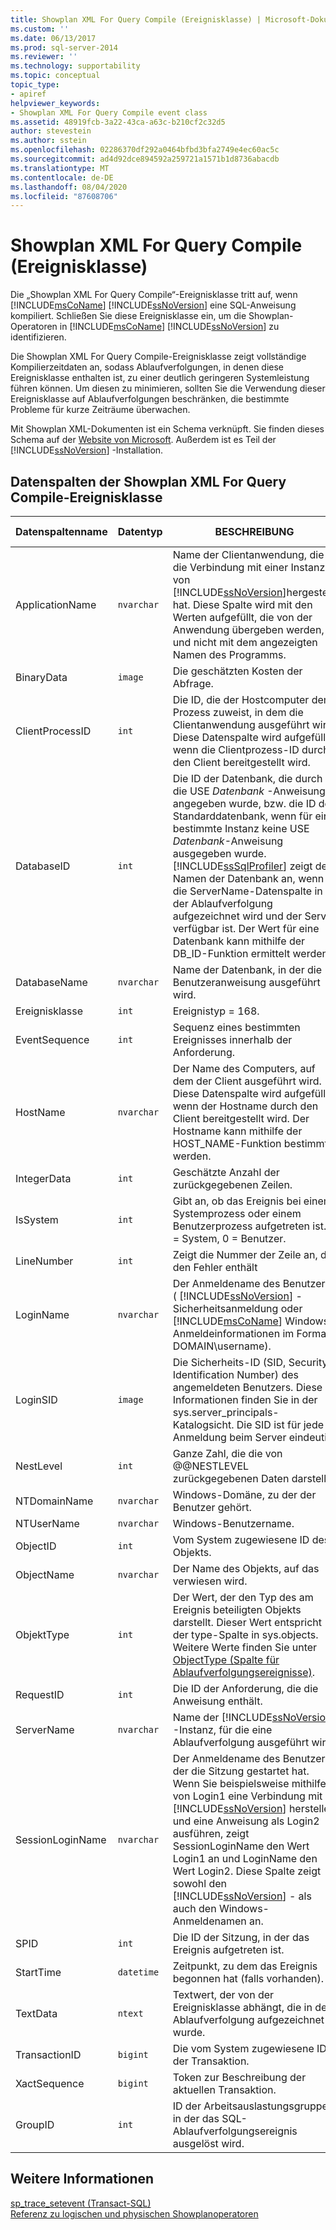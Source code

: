 ```yaml
---
title: Showplan XML For Query Compile (Ereignisklasse) | Microsoft-Dokumentation
ms.custom: ''
ms.date: 06/13/2017
ms.prod: sql-server-2014
ms.reviewer: ''
ms.technology: supportability
ms.topic: conceptual
topic_type:
- apiref
helpviewer_keywords:
- Showplan XML For Query Compile event class
ms.assetid: 48919fcb-3a22-43ca-a63c-b210cf2c32d5
author: stevestein
ms.author: sstein
ms.openlocfilehash: 02286370df292a0464bfbd3bfa2749e4ec60ac5c
ms.sourcegitcommit: ad4d92dce894592a259721a1571b1d8736abacdb
ms.translationtype: MT
ms.contentlocale: de-DE
ms.lasthandoff: 08/04/2020
ms.locfileid: "87608706"
---
```

# <a name="showplan-xml-for-query-compile-event-class"></a>Showplan XML For Query Compile (Ereignisklasse)
  Die „Showplan XML For Query Compile“-Ereignisklasse tritt auf, wenn [!INCLUDE[msCoName](../../includes/msconame-md.md)] [!INCLUDE[ssNoVersion](../../includes/ssnoversion-md.md)] eine SQL-Anweisung kompiliert. Schließen Sie diese Ereignisklasse ein, um die Showplan-Operatoren in [!INCLUDE[msCoName](../../includes/msconame-md.md)] [!INCLUDE[ssNoVersion](../../includes/ssnoversion-md.md)] zu identifizieren.  
  
 Die Showplan XML For Query Compile-Ereignisklasse zeigt vollständige Kompilierzeitdaten an, sodass Ablaufverfolgungen, in denen diese Ereignisklasse enthalten ist, zu einer deutlich geringeren Systemleistung führen können. Um diesen zu minimieren, sollten Sie die Verwendung dieser Ereignisklasse auf Ablaufverfolgungen beschränken, die bestimmte Probleme für kurze Zeiträume überwachen.  
  
 Mit Showplan XML-Dokumenten ist ein Schema verknüpft. Sie finden dieses Schema auf der [Website von Microsoft](https://go.microsoft.com/fwlink/?LinkId=41740). Außerdem ist es Teil der [!INCLUDE[ssNoVersion](../../includes/ssnoversion-md.md)] -Installation.  
  
## <a name="showplan-xml-for-query-compile-event-class-data-columns"></a>Datenspalten der Showplan XML For Query Compile-Ereignisklasse  
  
|Datenspaltenname|Datentyp|BESCHREIBUNG|Column ID|Filterbar|  
|----------------------|---------------|-----------------|---------------|----------------|  
|ApplicationName|`nvarchar`|Name der Clientanwendung, die die Verbindung mit einer Instanz von [!INCLUDE[ssNoVersion](../../includes/ssnoversion-md.md)]hergestellt hat. Diese Spalte wird mit den Werten aufgefüllt, die von der Anwendung übergeben werden, und nicht mit dem angezeigten Namen des Programms.|10|Ja|  
|BinaryData|`image`|Die geschätzten Kosten der Abfrage.|2|Nein|  
|ClientProcessID|`int`|Die ID, die der Hostcomputer dem Prozess zuweist, in dem die Clientanwendung ausgeführt wird. Diese Datenspalte wird aufgefüllt, wenn die Clientprozess-ID durch den Client bereitgestellt wird.|9|Ja|  
|DatabaseID|`int`|Die ID der Datenbank, die durch die USE *Datenbank* -Anweisung angegeben wurde, bzw. die ID der Standarddatenbank, wenn für eine bestimmte Instanz keine USE *Datenbank*-Anweisung ausgegeben wurde. [!INCLUDE[ssSqlProfiler](../../includes/sssqlprofiler-md.md)] zeigt den Namen der Datenbank an, wenn die ServerName-Datenspalte in der Ablaufverfolgung aufgezeichnet wird und der Server verfügbar ist. Der Wert für eine Datenbank kann mithilfe der DB_ID-Funktion ermittelt werden.|3|Ja|  
|DatabaseName|`nvarchar`|Name der Datenbank, in der die Benutzeranweisung ausgeführt wird.|35|Ja|  
|Ereignisklasse|`int`|Ereignistyp = 168.|27|Nein|  
|EventSequence|`int`|Sequenz eines bestimmten Ereignisses innerhalb der Anforderung.|51|Nein|  
|HostName|`nvarchar`|Der Name des Computers, auf dem der Client ausgeführt wird. Diese Datenspalte wird aufgefüllt, wenn der Hostname durch den Client bereitgestellt wird. Der Hostname kann mithilfe der HOST_NAME-Funktion bestimmt werden.|8|Ja|  
|IntegerData|`int`|Geschätzte Anzahl der zurückgegebenen Zeilen.|25|Ja|  
|IsSystem|`int`|Gibt an, ob das Ereignis bei einem Systemprozess oder einem Benutzerprozess aufgetreten ist. 1 = System, 0 = Benutzer.|60|Ja|  
|LineNumber|`int`|Zeigt die Nummer der Zeile an, die den Fehler enthält|5|Ja|  
|LoginName|`nvarchar`|Der Anmeldename des Benutzers ( [!INCLUDE[ssNoVersion](../../includes/ssnoversion-md.md)] -Sicherheitsanmeldung oder [!INCLUDE[msCoName](../../includes/msconame-md.md)] Windows-Anmeldeinformationen im Format DOMAIN\username).|11|Ja|  
|LoginSID|`image`|Die Sicherheits-ID (SID, Security Identification Number) des angemeldeten Benutzers. Diese Informationen finden Sie in der sys.server_principals-Katalogsicht. Die SID ist für jede Anmeldung beim Server eindeutig.|41|Nein|  
|NestLevel|`int`|Ganze Zahl, die die von @@NESTLEVEL zurückgegebenen Daten darstellt.|29|Ja|  
|NTDomainName|`nvarchar`|Windows-Domäne, zu der der Benutzer gehört.|7|Ja|  
|NTUserName|`nvarchar`|Windows-Benutzername.|6|Ja|  
|ObjectID|`int`|Vom System zugewiesene ID des Objekts.|22|Ja|  
|ObjectName|`nvarchar`|Der Name des Objekts, auf das verwiesen wird.|34|Ja|  
|ObjektType|`int`|Der Wert, der den Typ des am Ereignis beteiligten Objekts darstellt. Dieser Wert entspricht der type-Spalte in sys.objects. Weitere Werte finden Sie unter [ObjectType (Spalte für Ablaufverfolgungsereignisse)](objecttype-trace-event-column.md).|28|Ja|  
|RequestID|`int`|Die ID der Anforderung, die die Anweisung enthält.|49|Ja|  
|ServerName|`nvarchar`|Name der [!INCLUDE[ssNoVersion](../../includes/ssnoversion-md.md)] -Instanz, für die eine Ablaufverfolgung ausgeführt wird.|26|Nein|  
|SessionLoginName|`nvarchar`|Der Anmeldename des Benutzers, der die Sitzung gestartet hat. Wenn Sie beispielsweise mithilfe von Login1 eine Verbindung mit [!INCLUDE[ssNoVersion](../../includes/ssnoversion-md.md)] herstellen und eine Anweisung als Login2 ausführen, zeigt SessionLoginName den Wert Login1 an und LoginName den Wert Login2. Diese Spalte zeigt sowohl den [!INCLUDE[ssNoVersion](../../includes/ssnoversion-md.md)] - als auch den Windows-Anmeldenamen an.|64|Ja|  
|SPID|`int`|Die ID der Sitzung, in der das Ereignis aufgetreten ist.|12|Ja|  
|StartTime|`datetime`|Zeitpunkt, zu dem das Ereignis begonnen hat (falls vorhanden).|14|Ja|  
|TextData|`ntext`|Textwert, der von der Ereignisklasse abhängt, die in der Ablaufverfolgung aufgezeichnet wurde.|1|Ja|  
|TransactionID|`bigint`|Die vom System zugewiesene ID der Transaktion.|4|Ja|  
|XactSequence|`bigint`|Token zur Beschreibung der aktuellen Transaktion.|50|Ja|  
|GroupID|`int`|ID der Arbeitsauslastungsgruppe, in der das SQL-Ablaufverfolgungsereignis ausgelöst wird.|66|Ja|  
  
## <a name="see-also"></a>Weitere Informationen  
 [sp_trace_setevent &#40;Transact-SQL&#41;](/sql/relational-databases/system-stored-procedures/sp-trace-setevent-transact-sql)   
 [Referenz zu logischen und physischen Showplanoperatoren](../showplan-logical-and-physical-operators-reference.md)  
  
  
